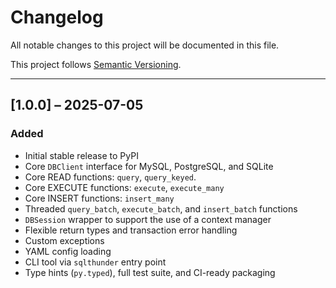 # Changelog

All notable changes to this project will be documented in this file.

This project follows [Semantic Versioning](https://semver.org/).

---

## [1.0.0] – 2025-07-05

### Added
- Initial stable release to PyPI
- Core `DBClient` interface for MySQL, PostgreSQL, and SQLite
- Core READ functions: `query`, `query_keyed`.
- Core EXECUTE functions: `execute`, `execute_many`
- Core INSERT functions: `insert_many`
- Threaded `query_batch`, `execute_batch`, and `insert_batch` functions
- `DBSession` wrapper to support the use of a context manager
- Flexible return types and transaction error handling
- Custom exceptions
- YAML config loading
- CLI tool via `sqlthunder` entry point
- Type hints (`py.typed`), full test suite, and CI-ready packaging